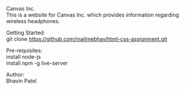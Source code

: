 Canvas Inc.<br>
This is a website for Canvas Inc. which provides information regarding wireless headphones.<br>

Getting Started:<br>
git clone https://github.com/mailmebhav/html-css-assignment.git<br>

Pre-requisites:<br>
install node-js<br>
install npm -g live-server <br>

Author:<br>
Bhavin Patel<br>